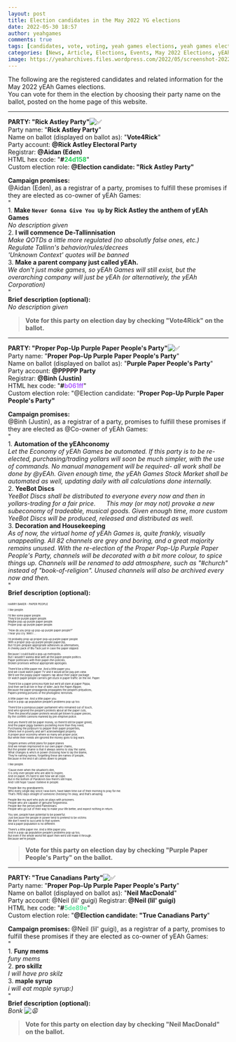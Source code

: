 ```yaml
---
layout: post
title: Election candidates in the May 2022 YG elections
date: 2022-05-30 18:57
author: yeahgames
comments: true
tags: [candidates, vote, voting, yeah games elections, yeah games elections 2022]
categories: [News, Article, Elections, Events, May 2022 Elections, yEAh Elections]
image: https://yeaharchives.files.wordpress.com/2022/05/screenshot-2022-05-30-18.54.18.png
---
```

<!-- wp:paragraph -->
<p>The following are the registered candidates and related information for the May 2022 yEAh Games elections. <br>You can vote for them in the election by choosing their party name on the ballot, posted on the home page of this website.</p>
<!-- /wp:paragraph -->

<!-- wp:separator -->
<hr class="wp-block-separator has-alpha-channel-opacity" />
<!-- /wp:separator -->

<!-- wp:paragraph -->
<p><strong>PARTY: "Rick Astley Party"</strong><img src="https://discord.com/assets/212e30e47232be03033a87dc58edaa95.svg" alt="✅"> <br>Party name: "<strong>Rick Astley Party</strong>" <br>Name on ballot (displayed on ballot as): "<strong>Vote4Rick</strong>" <br>Party account: <strong>@Rick Astley Electoral Party</strong> <br>Registrar: <strong>@Aidan (Eden)</strong><br>HTML hex code: "<strong>#<mark style="background-color:rgba(0, 0, 0, 0);color:#24d158;" class="has-inline-color">24d158</mark></strong>" <br>Custom election role: <strong>@Election candidate: "Rick Astley Party"</strong></p>
<!-- /wp:paragraph -->

<!-- wp:paragraph -->
<p><strong>Campaign promises:</strong> <br>@Aidan (Eden), as a registrar of a party, promises to fulfill these promises if they are elected as co-owner of yEAh Games: <br>" <br>1. <strong>Make <code>Never Gonna Give You Up</code> by Rick Astley the anthem of yEAh Games</strong> ⠀<br><em>No description given</em> <br>2. <strong>I will commence De-Tallinnisation</strong> ⠀<br><em>Make QOTDs a little more regulated (no absolutly false ones, etc.)</em> ⠀<br><em>Regulate Tallinn's behavior/rules/decrees</em> ⠀<br><em>'Unknown Context' quotes will be banned</em> <br>3. <strong>Make a parent company just called yEAh.</strong> ⠀<br><em>We don't just make games, so yEAh Games will still exist, but the overarching company will just be yEAh (or alternatively, the yEAh Corporation)</em> <br>" <br><strong>Brief description (optional):</strong><br><em>No description given</em></p>
<!-- /wp:paragraph -->

<!-- wp:quote -->
<blockquote class="wp-block-quote"><p><strong>Vote for this party on election day by checking "Vote4Rick" on the ballot.</strong></p></blockquote>
<!-- /wp:quote -->

<!-- wp:separator -->
<hr class="wp-block-separator has-alpha-channel-opacity" />
<!-- /wp:separator -->

<!-- wp:paragraph -->
<p><strong>PARTY: "Proper Pop-Up Purple Paper People's Party"</strong><img src="https://discord.com/assets/212e30e47232be03033a87dc58edaa95.svg" alt="✅"> <br>Party name: "<strong>Proper Pop-Up Purple Paper People's Party</strong>" <br>Name on ballot (displayed on ballot as): "<strong>Purple Paper People's Party</strong>" <br>Party account: <strong>@PPPPP Party </strong><br>Registrar: <strong>@Binh (Justin) </strong><br>HTML hex code: "<strong>#<mark style="background-color:rgba(0, 0, 0, 0);color:#b061ff;" class="has-inline-color">b061ff</mark></strong>" <br>Custom election role: "@Election candidate: "<strong>Proper Pop-Up Purple Paper People's Party"</strong> </p>
<!-- /wp:paragraph -->

<!-- wp:paragraph -->
<p><strong>Campaign promises:</strong> <br>@Binh (Justin), as a registrar of a party, promises to fulfill these promises if they are elected as @Co-owner of yEAh Games: <br>" ⠀<br>1. <strong>Automation of the yEAhconomy</strong> ⠀⠀<br><em>Let the Economy of yEAh Games be automated. If this party is to be re-elected, purchasing/trading yollars will soon be much simpler, with the use of commands.</em> <em>No manual management will be required- all work shall be done by @yEAh.</em> <em>Given enough time, the yEAh Games Stock Market shall be automated as well, updating daily with all calculations done internally.</em> ⠀<br>2. <strong>YeeBot Discs</strong> ⠀⠀<br><em>YeeBot Discs shall be distributed to everyone every now and then in yollars-trading for a fair price.</em> ⠀⠀<em>This may (or may not) provoke a new subeconomy of tradeable, musical goods.</em> <em>Given enough time, more custom YeeBot Discs will be produced, released and distributed as well.</em> ⠀<br>3. <strong>Decoration and Housekeeping</strong><em>⠀⠀</em><br><em>As of now, the virtual home of yEAh Games is, quite frankly, visually unappealing. All 82 channels are grey and boring, and a great majority remains unused.</em> <em> With the re-election of the Proper Pop-Up Purple Paper People's Party, channels will be decorated with a bit more colour, to spice things up. Channels will be renamed to add atmosphere, such as "#church" instead of "book-of-religion". Unused channels will also be archived every now and then.</em> <br>" <br><strong>Brief description (optional):</strong></p>
<!-- /wp:paragraph -->

<!-- wp:paragraph {"style":{"typography":{"fontSize":"6px"}}} -->
<p style="font-size:6px;">HARRY BAKER - PAPER PEOPLE</p>
<!-- /wp:paragraph -->

<!-- wp:paragraph {"style":{"typography":{"fontSize":"6px"}}} -->
<p style="font-size:6px;">I like people.</p>
<!-- /wp:paragraph -->

<!-- wp:paragraph {"style":{"typography":{"fontSize":"6px"}}} -->
<p style="font-size:6px;">I’d like some paper people.<br>They’d be purple paper people.<br>Maybe pop-up purple paper people.<br>Proper pop-up purple paper people.</p>
<!-- /wp:paragraph -->

<!-- wp:paragraph {"style":{"typography":{"fontSize":"6px"}}} -->
<p style="font-size:6px;">“How do you prop up pop-up purple paper people?”<br>I hear you cry. Well I …</p>
<!-- /wp:paragraph -->

<!-- wp:paragraph {"style":{"typography":{"fontSize":"6px"}}} -->
<p style="font-size:6px;">I’d probably prop up proper pop-up purple paper people<br>With a proper pop-up purple people paperclip,<br>But I’d pre-prepare appropriate adhesives as alternatives,<br>A cheeky pack of Blu Tack just in case the paper slipped.</p>
<!-- /wp:paragraph -->

<!-- wp:paragraph {"style":{"typography":{"fontSize":"6px"}}} -->
<p style="font-size:6px;">Because I could build a pop-up metropolis.<br>But I wouldn’t wanna deal with all the paper people politics.<br>Paper politicians with their paper-thin policies,<br>Broken promises without appropriate apologies.</p>
<!-- /wp:paragraph -->

<!-- wp:paragraph {"style":{"typography":{"fontSize":"6px"}}} -->
<p style="font-size:6px;">There’d be a little paper me. And a little paper you.<br>And we could watch paper TV and it would all be pay-per-view.<br>We’d see the poppy paper rappers rap about their paper package<br>Or watch paper people carriers get stuck in paper traffic on the A4. Paper.</p>
<!-- /wp:paragraph -->

<!-- wp:paragraph {"style":{"typography":{"fontSize":"6px"}}} -->
<p style="font-size:6px;">There’d be a paper princess Kate but we’d all stare at paper Pippa,<br>And then we’d all live in fear of killer Jack the Paper-Ripper,<br>Because the paper propaganda propagates the people’s prejudices,<br>Papers printing pictures of the photogenic terrorists.</p>
<!-- /wp:paragraph -->

<!-- wp:paragraph {"style":{"typography":{"fontSize":"6px"}}} -->
<p style="font-size:6px;">A little paper me. And a little paper you.<br>And in a pop-up population people’s problems pop up too.</p>
<!-- /wp:paragraph -->

<!-- wp:paragraph {"style":{"typography":{"fontSize":"6px"}}} -->
<p style="font-size:6px;">There’d be a pompous paper parliament who remained out of touch,<br>And who ignored the people’s protests about all the paper cuts,<br>Then the peaceful paper protests would get blown to paper pieces,<br>By the confetti cannons manned by pre-emptive police.</p>
<!-- /wp:paragraph -->

<!-- wp:paragraph {"style":{"typography":{"fontSize":"6px"}}} -->
<p style="font-size:6px;">And yes there’d still be paper money, so there’d still be paper greed,<br>And the paper piggy bankers pocketing more than they need,<br>Purchasing the potpourri to pepper their paper properties,<br>Others live in poverty and ain’t acknowledged properly.<br>A proper poor economy where so many are proper poor,<br>But while their needs are ignored the money goes to big wars.</p>
<!-- /wp:paragraph -->

<!-- wp:paragraph {"style":{"typography":{"fontSize":"6px"}}} -->
<p style="font-size:6px;">Origami armies unfold plans for paper planes<br>And we remain imprisoned in our own paper chains,<br>But the greater shame is that it always seems to stay the same,<br>What changes is who’s in power choosing how to lay the blame,<br>They’re naming names, forgetting these are names of people,<br>Because in the end it all comes down to people.</p>
<!-- /wp:paragraph -->

<!-- wp:paragraph {"style":{"typography":{"fontSize":"6px"}}} -->
<p style="font-size:6px;">I like people.</p>
<!-- /wp:paragraph -->

<!-- wp:paragraph {"style":{"typography":{"fontSize":"6px"}}} -->
<p style="font-size:6px;">’Cause even when the situation’s dire,<br>It is only ever people who are able to inspire,<br>And on paper, it’s hard to see how we all cope.<br>But in the bottom of Pandora’s box there’s still hope,<br>And I still hope ’cause I believe in people.</p>
<!-- /wp:paragraph -->

<!-- wp:paragraph {"style":{"typography":{"fontSize":"6px"}}} -->
<p style="font-size:6px;">People like my grandparents.<br>Who every single day since I was born, have taken time out of their morning to pray for me.<br>That’s 7892 days straight of someone checking I’m okay, and that’s amazing.</p>
<!-- /wp:paragraph -->

<!-- wp:paragraph {"style":{"typography":{"fontSize":"6px"}}} -->
<p style="font-size:6px;">People like my aunt who puts on plays with prisoners.<br>People who are capable of genuine forgiveness.<br>People like the persecuted Palestinians.<br>People who go out of their way to make your life better, and expect nothing in return.</p>
<!-- /wp:paragraph -->

<!-- wp:paragraph {"style":{"typography":{"fontSize":"6px"}}} -->
<p style="font-size:6px;">You see, people have potential to be powerful.<br>Just because the people in power tend to pretend to be victims<br>We don’t need to succumb to that system.<br>And a paper population is no different.</p>
<!-- /wp:paragraph -->

<!-- wp:paragraph {"style":{"typography":{"fontSize":"6px"}}} -->
<p style="font-size:6px;">There’s a little paper me. And a little paper you.<br>And in a pop-up population people’s problems pop up too,<br>But even if the whole world fell apart then we’d still make it through.<br>Because we’re people.<br></p>
<!-- /wp:paragraph -->

<!-- wp:quote -->
<blockquote class="wp-block-quote"><p><strong>Vote for this party on election day by checking "Purple Paper People's Party" on the ballot.</strong></p></blockquote>
<!-- /wp:quote -->

<!-- wp:separator -->
<hr class="wp-block-separator has-alpha-channel-opacity" />
<!-- /wp:separator -->

<!-- wp:paragraph -->
<p><strong>PARTY: "True Canadians Party"</strong><img src="https://discord.com/assets/212e30e47232be03033a87dc58edaa95.svg" alt="✅"> <br>Party name: "<strong>Proper Pop-Up Purple Paper People's Party</strong>" <br>Name on ballot (displayed on ballot as): "<strong>Neil MacDonald</strong>" <br>Party account: @Neil (lil' guigi) Registrar:<strong> @Neil (lil' guigi)</strong> <br>HTML hex code: "<strong>#<mark style="background-color:rgba(0, 0, 0, 0);color:#5de89e;" class="has-inline-color">5de89e</mark></strong>" <br>Custom election role: "<strong>@Election candidate: "True Canadians Party</strong>" </p>
<!-- /wp:paragraph -->

<!-- wp:paragraph -->
<p><strong>Campaign promises:</strong> @Neil (lil' guigi), as a registrar of a party, promises to fulfill these promises if they are elected as co-owner of yEAh Games:<br> " ⠀<br>1. <strong>Funy mems ⠀⠀</strong> ⠀⠀<br><em>funy mems</em> ⠀<br>2. <strong>pro skillz</strong> ⠀⠀<br><em>I will have pro skilz</em>⠀ ⠀<br>3. <strong>maple syrup ⠀</strong> ⠀⠀<br><em>i will eat maple syrup:)</em> <br>" <br><strong>Brief description (optional): </strong><br><em>Bonk <img src="https://discord.com/assets/7d9b0ce939d6486f22cf0111f0f815d6.svg" alt="😩"></em></p>
<!-- /wp:paragraph -->

<!-- wp:quote -->
<blockquote class="wp-block-quote"><p><strong>Vote for this party on election day by checking "Neil MacDonald" on the ballot.</strong></p></blockquote>
<!-- /wp:quote -->
